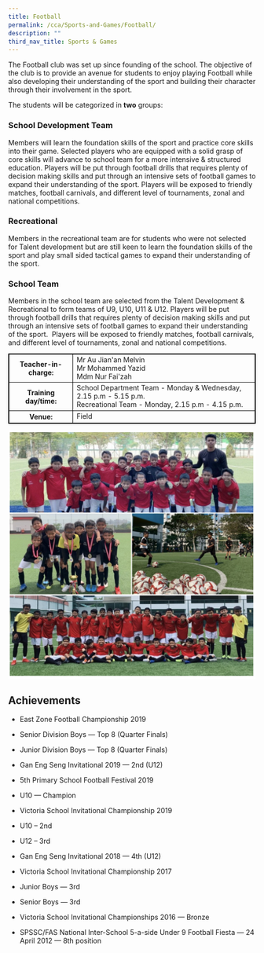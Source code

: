 ```yaml
---
title: Football
permalink: /cca/Sports-and-Games/Football/
description: ""
third_nav_title: Sports & Games
---
```

<style>
table {
  border-collapse: collapse;
  border: 1px solid black;
} 

th,td {
  border: 1px solid black;
}
table.c {
  table-layout: auto;
  width: 100%;  
}
</style>

	
The Football club was set up since founding of the school. The objective of the club is to provide an avenue for students to enjoy playing Football while also developing their understanding of the sport and building their character through their involvement in the sport.&nbsp;

The students will be categorized in **two** groups:


### **School Development&nbsp;Team**

Members will learn the foundation skills of the sport and practice core skills into their game.&nbsp;Selected players who are equipped with a solid grasp of core skills will advance to school team for a more intensive &amp; structured education. Players will be put through football drills that requires plenty of decision making skills and put through an intensive sets of football games to expand their understanding of the sport.&nbsp;Players will be exposed to friendly matches, football carnivals, and different level of tournaments, zonal and national competitions.&nbsp;

### **Recreational**&nbsp;

Members in the recreational team are for students who were not selected for Talent development but are still keen to learn the foundation skills of the sport and play small sided tactical games to expand their understanding of the sport.

  

### **School Team**

Members in the school team are selected from the Talent Development &amp; Recreational to form teams of U9, U10, U11 &amp; U12. Players will be put through football drills that requires plenty of decision making skills and put through an intensive sets of football games to expand their understanding of the sport.&nbsp; Players will be exposed to friendly matches, football carnivals, and different level of tournaments, zonal and national competitions.

<table class="c">
  <tbody><tr>
    <th>Teacher-in-charge:</th>
    <td>Mr Au Jian'an Melvin <br> Mr Mohammed Yazid <br> Mdm Nur Fai'zah</td>

  </tr>
  <tr>
    <th>Training day/time:</th>
    <td>School Department Team - Monday &amp; Wednesday, 2.15 p.m - 5.15 p.m.<br>Recreational Team - Monday, 2.15 p.m - 4.15 p.m.</td>

  </tr>
  <tr>
    <th>Venue:</th>
    <td>Field</td>

  </tr>

</tbody></table>

![](/images/football2.png)

Achievements
------------

*   East Zone Football Championship 2019

*   Senior Division Boys — Top 8 (Quarter Finals)
*   Junior Division Boys — Top 8 (Quarter Finals)

*   Gan Eng Seng Invitational 2019 — 2nd (U12)
*   5th Primary School Football Festival 2019

*   U10 — Champion

*   Victoria School Invitational Championship 2019

*   U10 – 2nd
*   U12 – 3rd

*   Gan Eng Seng Invitational 2018 — 4th (U12)
*   Victoria School Invitational Championship 2017

*   Junior Boys — 3rd
*   Senior Boys — 3rd

*   Victoria School Invitational Championships 2016 — Bronze
*   SPSSC/FAS National Inter-School 5-a-side Under 9 Football Fiesta — 24 April 2012 — 8th position